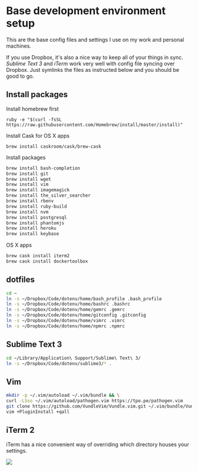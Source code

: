 # Base development environment setup

This are the base config files and settings I use on my work and personal machines.

If you use Dropbox, it's also a nice way to keep all of your things in sync. *Sublime Text 3* and *iTerm* work very well with config file syncing over Dropbox. Just symlinks the files as instructed below and you should be good to go.

## Install packages

Install homebrew first

```ruby -e "$(curl -fsSL https://raw.githubusercontent.com/Homebrew/install/master/install)"```

Install Cask for OS X apps

```brew install caskroom/cask/brew-cask```

Install packages

```bash
brew install bash-completion
brew install git
brew install wget
brew install vim
brew install imagemagick
brew install the_silver_searcher
brew install rbenv
brew install ruby-build
brew install nvm
brew install postgresql
brew install phantomjs
brew install heroku
brew install keybase
```

OS X apps

```bash
brew cask install iterm2
brew cask install dockertoolbox
```

## dotfiles
```bash
cd ~
ln -s ~/Dropbox/Code/dotenv/home/bash_profile .bash_profile
ln -s ~/Dropbox/Code/dotenv/home/bashrc .bashrc
ln -s ~/Dropbox/Code/dotenv/home/gemrc .gemrc
ln -s ~/Dropbox/Code/dotenv/home/gitconfig .gitconfig
ln -s ~/Dropbox/Code/dotenv/home/vimrc .vimrc
ln -s ~/Dropbox/Code/dotenv/home/npmrc .npmrc
```

## Sublime Text 3

```bash
cd ~/Library/Application\ Support/Sublime\ Text\ 3/
ln -s ~/Dropbox/Code/dotenv/sublime3/* .
```

## Vim

```bash
mkdir -p ~/.vim/autoload ~/.vim/bundle && \
curl -LSso ~/.vim/autoload/pathogen.vim https://tpo.pe/pathogen.vim
git clone https://github.com/VundleVim/Vundle.vim.git ~/.vim/bundle/Vundle.vim
vim +PluginInstall +qall
```

## iTerm 2

iTerm has a nice convenient way of overriding which directory houses your settings.

![](http://i.imgur.com/pwGCOrj.png)
